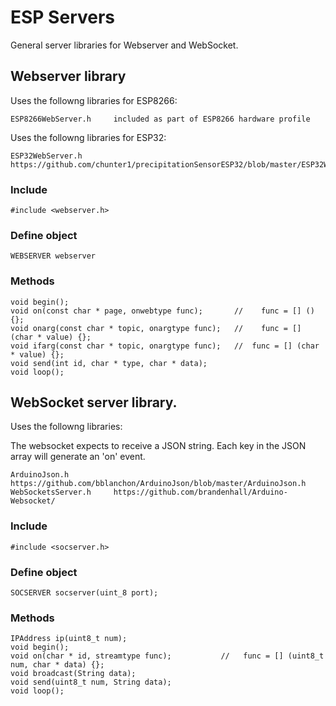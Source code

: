 # ESP Servers

General server libraries for Webserver and WebSocket.

##	Webserver library

Uses the followng libraries for ESP8266:

	ESP8266WebServer.h     included as part of ESP8266 hardware profile

Uses the followng libraries for ESP32:

	ESP32WebServer.h       https://github.com/chunter1/precipitationSensorESP32/blob/master/ESP32WebServer.h


###	Include

	#include <webserver.h>

###	Define object

	WEBSERVER webserver

###	Methods

	void begin();
	void on(const char * page, onwebtype func);       //	func = [] () {};
	void onarg(const char * topic, onargtype func);   //	func = [] (char * value) {};
	void ifarg(const char * topic, onargtype func);   //  func = [] (char * value) {};
	void send(int id, char * type, char * data);
	void loop();

##	WebSocket server library.

Uses the followng libraries:

The websocket expects to receive a JSON string. Each key in the JSON array will generate an 'on' event.

	ArduinoJson.h          https://github.com/bblanchon/ArduinoJson/blob/master/ArduinoJson.h
	WebSocketsServer.h     https://github.com/brandenhall/Arduino-Websocket/


###	Include

	#include <socserver.h>

###	Define object

	SOCSERVER socserver(uint_8 port);

###	Methods

	IPAddress ip(uint8_t num);
	void begin();
	void on(char * id, streamtype func);           //	func = [] (uint8_t num, char * data) {};
	void broadcast(String data);
	void send(uint8_t num, String data);
	void loop();

